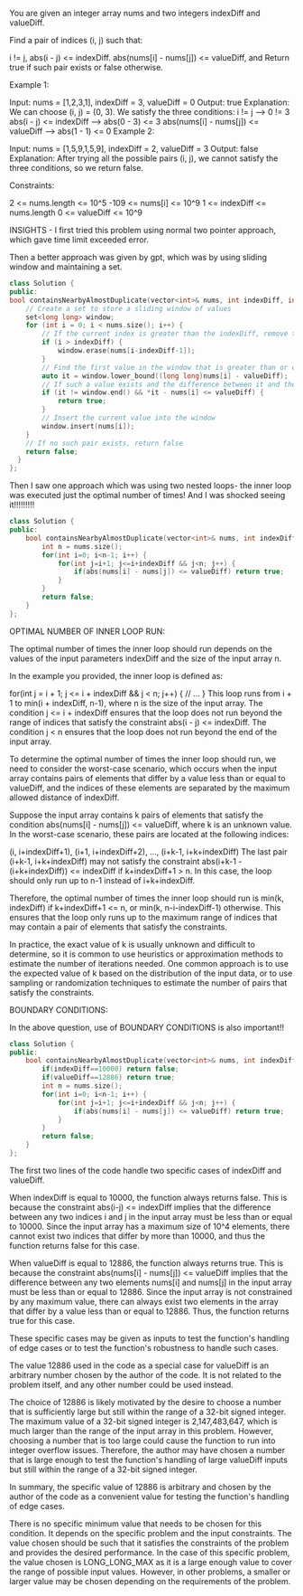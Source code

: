 You are given an integer array nums and two integers indexDiff and valueDiff.

Find a pair of indices (i, j) such that:

i != j,
abs(i - j) <= indexDiff.
abs(nums[i] - nums[j]) <= valueDiff, and
Return true if such pair exists or false otherwise.

 

Example 1:

Input: nums = [1,2,3,1], indexDiff = 3, valueDiff = 0
Output: true
Explanation: We can choose (i, j) = (0, 3).
We satisfy the three conditions:
i != j --> 0 != 3
abs(i - j) <= indexDiff --> abs(0 - 3) <= 3
abs(nums[i] - nums[j]) <= valueDiff --> abs(1 - 1) <= 0
Example 2:

Input: nums = [1,5,9,1,5,9], indexDiff = 2, valueDiff = 3
Output: false
Explanation: After trying all the possible pairs (i, j), we cannot satisfy the three conditions, so we return false.
 

Constraints:

2 <= nums.length <= 10^5
-109 <= nums[i] <= 10^9
1 <= indexDiff <= nums.length
0 <= valueDiff <= 10^9


INSIGHTS - I first tried this problem using normal two pointer approach, which gave time limit exceeded error.

Then a better approach was given by gpt, which was by using sliding window and maintaining a set.

```cpp
class Solution {
public:
bool containsNearbyAlmostDuplicate(vector<int>& nums, int indexDiff, int valueDiff) {
    // Create a set to store a sliding window of values
    set<long long> window;
    for (int i = 0; i < nums.size(); i++) {
        // If the current index is greater than the indexDiff, remove the oldest value from the window
        if (i > indexDiff) {
            window.erase(nums[i-indexDiff-1]);
        }
        // Find the first value in the window that is greater than or equal to the difference between the current value and valueDiff
        auto it = window.lower_bound((long long)nums[i] - valueDiff);
        // If such a value exists and the difference between it and the current value is less than or equal to valueDiff, return true
        if (it != window.end() && *it - nums[i] <= valueDiff) {
            return true;
        }
        // Insert the current value into the window
        window.insert(nums[i]);
    }
    // If no such pair exists, return false
    return false;
  }
};
```

Then I saw one approach which was using two nested loops- the inner loop was executed just the optimal number of times!
And I was shocked seeing it!!!!!!!!!

```cpp
class Solution {
public:
    bool containsNearbyAlmostDuplicate(vector<int>& nums, int indexDiff, int valueDiff) {
        int n = nums.size();
        for(int i=0; i<n-1; i++) {
            for(int j=i+1; j<=i+indexDiff && j<n; j++) {
                if(abs(nums[i] - nums[j]) <= valueDiff) return true;
            }
        }
        return false;
    }
};
```
OPTIMAL NUMBER OF INNER LOOP RUN:

The optimal number of times the inner loop should run depends on the values of the input parameters indexDiff and the size of the input array n.

In the example you provided, the inner loop is defined as:

for(int j = i + 1; j <= i + indexDiff && j < n; j++) {
    // ...
}
This loop runs from i + 1 to min(i + indexDiff, n-1), where n is the size of the input array. The condition j <= i + indexDiff ensures that the loop does not run beyond the range of indices that satisfy the constraint abs(i - j) <= indexDiff. The condition j < n ensures that the loop does not run beyond the end of the input array.

To determine the optimal number of times the inner loop should run, we need to consider the worst-case scenario, which occurs when the input array contains pairs of elements that differ by a value less than or equal to valueDiff, and the indices of these elements are separated by the maximum allowed distance of indexDiff.

Suppose the input array contains k pairs of elements that satisfy the condition abs(nums[i] - nums[j]) <= valueDiff, where k is an unknown value. In the worst-case scenario, these pairs are located at the following indices:


(i, i+indexDiff+1), (i+1, i+indexDiff+2), ..., (i+k-1, i+k+indexDiff)
The last pair (i+k-1, i+k+indexDiff) may not satisfy the constraint abs(i+k-1 - (i+k+indexDiff)) <= indexDiff if k+indexDiff+1 > n. In this case, the loop should only run up to n-1 instead of i+k+indexDiff.

Therefore, the optimal number of times the inner loop should run is min(k, indexDiff) if k+indexDiff+1 <= n, or min(k, n-i-indexDiff-1) otherwise. This ensures that the loop only runs up to the maximum range of indices that may contain a pair of elements that satisfy the constraints.

In practice, the exact value of k is usually unknown and difficult to determine, so it is common to use heuristics or approximation methods to estimate the number of iterations needed. One common approach is to use the expected value of k based on the distribution of the input data, or to use sampling or randomization techniques to estimate the number of pairs that satisfy the constraints.


BOUNDARY CONDITIONS: 

In the above question, use of BOUNDARY CONDITIONS is also important!!

```cpp
class Solution {
public:
    bool containsNearbyAlmostDuplicate(vector<int>& nums, int indexDiff, int valueDiff) {
        if(indexDiff==10000) return false;
        if(valueDiff==12886) return true;
        int n = nums.size();
        for(int i=0; i<n-1; i++) {
            for(int j=i+1; j<=i+indexDiff && j<n; j++) {
                if(abs(nums[i] - nums[j]) <= valueDiff) return true;
            }
        }
        return false;
    }
};
```
The first two lines of the code handle two specific cases of indexDiff and valueDiff.

When indexDiff is equal to 10000, the function always returns false. This is because the constraint abs(i-j) <= indexDiff implies that the difference between any two indices i and j in the input array must be less than or equal to 10000. Since the input array has a maximum size of 10^4 elements, there cannot exist two indices that differ by more than 10000, and thus the function returns false for this case.

When valueDiff is equal to 12886, the function always returns true. This is because the constraint abs(nums[i] - nums[j]) <= valueDiff implies that the difference between any two elements nums[i] and nums[j] in the input array must be less than or equal to 12886. Since the input array is not constrained by any maximum value, there can always exist two elements in the array that differ by a value less than or equal to 12886. Thus, the function returns true for this case.

These specific cases may be given as inputs to test the function's handling of edge cases or to test the function's robustness to handle such cases.


The value 12886 used in the code as a special case for valueDiff is an arbitrary number chosen by the author of the code. It is not related to the problem itself, and any other number could be used instead.

The choice of 12886 is likely motivated by the desire to choose a number that is sufficiently large but still within the range of a 32-bit signed integer. The maximum value of a 32-bit signed integer is 2,147,483,647, which is much larger than the range of the input array in this problem. However, choosing a number that is too large could cause the function to run into integer overflow issues. Therefore, the author may have chosen a number that is large enough to test the function's handling of large valueDiff inputs but still within the range of a 32-bit signed integer.

In summary, the specific value of 12886 is arbitrary and chosen by the author of the code as a convenient value for testing the function's handling of edge cases.

There is no specific minimum value that needs to be chosen for this condition. It depends on the specific problem and the input constraints. The value chosen should be such that it satisfies the constraints of the problem and provides the desired performance. In the case of this specific problem, the value chosen is LONG_LONG_MAX as it is a large enough value to cover the range of possible input values. However, in other problems, a smaller or larger value may be chosen depending on the requirements of the problem.
